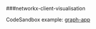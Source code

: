 
###networkx-client-visualisation

CodeSandbox example: [graph-app](https://codesandbox.io/s/xv91wlko6q)
